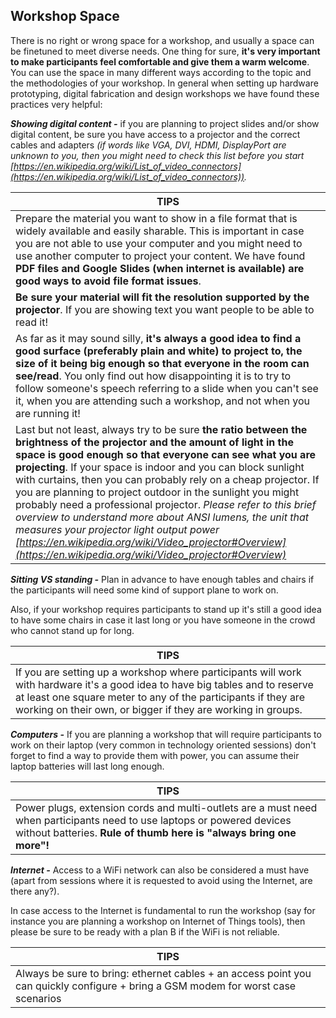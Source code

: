 ## Workshop Space

There is no right or wrong space for a workshop, and usually a space can be finetuned to meet diverse needs. One thing for sure, **it's very important to make participants feel comfortable and give them a warm welcome**.
You can use the space in many different ways according to the topic and the methodologies of your workshop. In general when setting up hardware prototyping, digital fabrication and design workshops we have found these practices very helpful:

***Showing digital content -*** if you are planning to project slides and/or show digital content, be sure you have access to a projector and the correct cables and adapters *(if words like VGA, DVI, HDMI, DisplayPort are unknown to you, then you might need to check this list before you start [https://en.wikipedia.org/wiki/List_of_video_connectors](https://en.wikipedia.org/wiki/List_of_video_connectors)).*

|TIPS|
|-----|
|Prepare the material you want to show in a file format that is widely available and easily sharable. This is important in case you are not able to use your computer and you might need to use another computer to project your content. We have found **PDF files and Google Slides (when internet is available) are good ways to avoid file format issues**.|
|**Be sure your material will fit the resolution supported by the projector**. If you are showing text you want people to be able to read it!|
|As far as it may sound silly, **it's always a good idea to find a good surface (preferably plain and white) to project to, the size of it being big enough so that everyone in the room can see/read**. You only find out how disappointing it is to try to follow someone's speech referring to a slide when you can't see it, when you are attending such a workshop, and not when you are running it!|
|Last but not least, always try to be sure **the ratio between the brightness of the projector and the amount of light in the space is good enough so that everyone can see what you are projecting**. If your space is indoor and you can block sunlight with curtains, then you can probably rely on a cheap projector. If you are planning to project outdoor in the sunlight you might probably need a professional projector. *Please refer to this brief overview to understand more about ANSI lumens, the unit that measures your projector light output power [https://en.wikipedia.org/wiki/Video_projector#Overview](https://en.wikipedia.org/wiki/Video_projector#Overview)*| 


***Sitting VS standing -***
Plan in advance to have enough tables and chairs if the participants will need some kind of support plane to work on.

Also, if your workshop requires participants to stand up it's still a good idea to have some chairs in case it last long or you have someone in the crowd who cannot stand up for long.

|TIPS|
|-|
|If you are setting up a workshop where participants will work with hardware it's a good idea to have big tables and to reserve at least one square meter to any of the participants if they are working on their own, or bigger if they are working in groups.|

***Computers -***
If you are planning a workshop that will require participants to work on their laptop (very common in technology oriented sessions) don't forget to find a way to provide them with power, you can assume their laptop batteries will last long enough.

|TIPS|
|-|
|Power plugs, extension cords and multi-outlets are a must need when participants need to use laptops or powered devices without batteries. **Rule of thumb here is "always bring one more"!**|

***Internet -***
Access to a WiFi network can also be considered a must have (apart from sessions where it is requested to avoid using the Internet, are there any?). 

In case access to the Internet is fundamental to run the workshop (say for instance you are planning a workshop on Internet of Things tools), then please be sure to be ready with a plan B if the WiFi is not reliable.

|TIPS|
|-|
|Always be sure to bring: ethernet cables + an access point you can quickly configure + bring a GSM modem for worst case scenarios|
